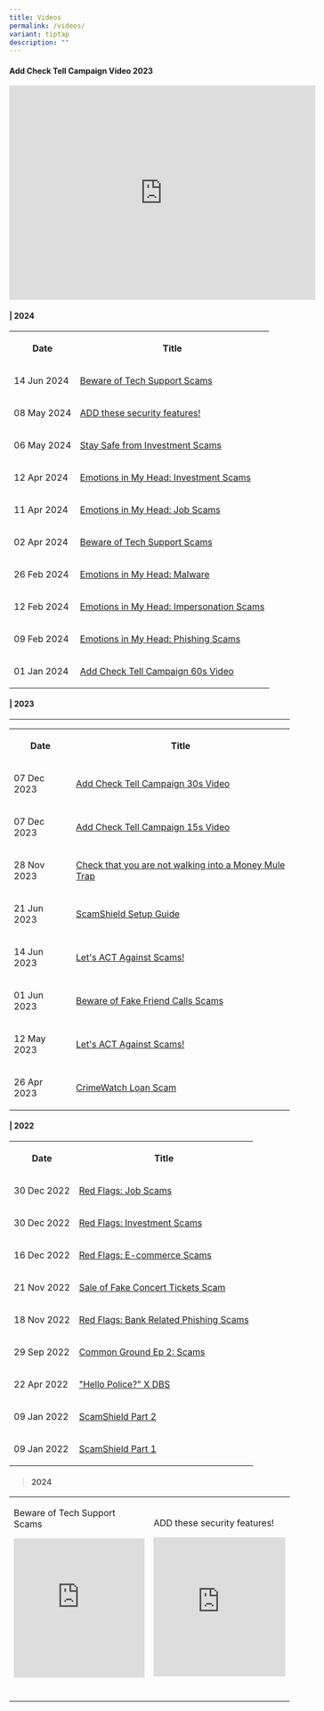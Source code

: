 ```yaml
---
title: Videos
permalink: /videos/
variant: tiptap
description: ""
---
```

<h4>Add Check Tell Campaign Video 2023</h4>
<div class="iframe-wrapper">
<iframe height="385" width="550" allowfullscreen="true" frameborder="0" src="https://www.youtube.com/embed/5wPxjwKtB0c?si=1Zds-hsZVG75R6Mu"></iframe>
</div>
<h4>| 2024</h4>
<table style="minWidth: 50px">
<colgroup>
<col>
<col>
</colgroup>
<tbody>
<tr>
<th rowspan="1" colspan="1">
<p>Date</p>
</th>
<th rowspan="1" colspan="1">
<p>Title</p>
</th>
</tr>
<tr>
<td rowspan="1" colspan="1">
<p>14 Jun 2024</p>
</td>
<td rowspan="1" colspan="1">
<p><a href="https://www.youtube.com/embed/HDaHv_bgxS8" rel="noopener noreferrer nofollow" target="_blank">Beware of Tech Support Scams</a>
</p>
</td>
</tr>
<tr>
<td rowspan="1" colspan="1">
<p>08 May 2024</p>
</td>
<td rowspan="1" colspan="1">
<p><a href="https://www.youtube.com/embed/Rs4s0nKWJmc" rel="noopener noreferrer nofollow" target="_blank">ADD these security features!</a>
</p>
</td>
</tr>
<tr>
<td rowspan="1" colspan="1">
<p>06 May 2024</p>
</td>
<td rowspan="1" colspan="1">
<p><a href="https://www.youtube.com/embed/8rIsm809gmA" rel="noopener noreferrer nofollow" target="_blank">Stay Safe from Investment Scams</a>
</p>
</td>
</tr>
<tr>
<td rowspan="1" colspan="1">
<p>12 Apr 2024</p>
</td>
<td rowspan="1" colspan="1">
<p><a href="https://www.youtube.com/embed/62Jw37henQc" rel="noopener noreferrer nofollow" target="_blank">Emotions in My Head: Investment Scams</a>
</p>
</td>
</tr>
<tr>
<td rowspan="1" colspan="1">
<p>11 Apr 2024</p>
</td>
<td rowspan="1" colspan="1">
<p><a href="https://www.youtube.com/embed/vCkRkup2NUw" rel="noopener noreferrer nofollow" target="_blank">Emotions in My Head: Job Scams</a>
</p>
</td>
</tr>
<tr>
<td rowspan="1" colspan="1">
<p>02 Apr 2024</p>
</td>
<td rowspan="1" colspan="1">
<p><a href="https://www.youtube.com/embed/6o4bsdPyKYQ" rel="noopener noreferrer nofollow" target="_blank">Beware of Tech Support Scams</a>
</p>
</td>
</tr>
<tr>
<td rowspan="1" colspan="1">
<p>26 Feb 2024</p>
</td>
<td rowspan="1" colspan="1">
<p><a href="https://www.youtube.com/embed/Pdk3yEcs7FM" rel="noopener noreferrer nofollow" target="_blank">Emotions in My Head: Malware</a>
</p>
</td>
</tr>
<tr>
<td rowspan="1" colspan="1">
<p>12 Feb 2024</p>
</td>
<td rowspan="1" colspan="1">
<p><a href="https://www.youtube.com/embed/VOVsUXBxXNY" rel="noopener noreferrer nofollow" target="_blank">Emotions in My Head: Impersonation Scams</a>
</p>
</td>
</tr>
<tr>
<td rowspan="1" colspan="1">
<p>09 Feb 2024</p>
</td>
<td rowspan="1" colspan="1">
<p><a href="https://www.youtube.com/embed/hNOWDEoXAYs" rel="noopener noreferrer nofollow" target="_blank">Emotions in My Head: Phishing Scams</a>
</p>
</td>
</tr>
<tr>
<td rowspan="1" colspan="1">
<p>01 Jan 2024</p>
</td>
<td rowspan="1" colspan="1">
<p><a href="https://www.youtube.com/embed/5wPxjwKtB0c" rel="noopener noreferrer nofollow" target="_blank">Add Check Tell Campaign 60s Video</a>
</p>
</td>
</tr>
</tbody>
</table>
<h4>| 2023</h4>
<hr>
<table style="minWidth: 50px">
<colgroup>
<col>
<col>
</colgroup>
<tbody>
<tr>
<th rowspan="1" colspan="1">
<p>Date</p>
</th>
<th rowspan="1" colspan="1">
<p>Title</p>
</th>
</tr>
<tr>
<td rowspan="1" colspan="1">
<p>07 Dec 2023</p>
</td>
<td rowspan="1" colspan="1">
<p><a href="https://www.youtube.com/embed/-LXHE53uwts" rel="noopener noreferrer nofollow" target="_blank">Add Check Tell Campaign 30s Video</a>
</p>
</td>
</tr>
<tr>
<td rowspan="1" colspan="1">
<p>07 Dec 2023</p>
</td>
<td rowspan="1" colspan="1">
<p><a href="https://www.youtube.com/embed/qFkaIbp589Y" rel="noopener noreferrer nofollow" target="_blank">Add Check Tell Campaign 15s Video</a>
</p>
</td>
</tr>
<tr>
<td rowspan="1" colspan="1">
<p>28 Nov 2023</p>
</td>
<td rowspan="1" colspan="1">
<p><a href="https://www.youtube.com/embed/yA72z-zZHNY" rel="noopener noreferrer nofollow" target="_blank">Check that you are not walking into a Money Mule Trap</a>
</p>
</td>
</tr>
<tr>
<td rowspan="1" colspan="1">
<p>21 Jun 2023</p>
</td>
<td rowspan="1" colspan="1">
<p><a href="https://www.youtube.com/embed/MtVV_guD-a4" rel="noopener noreferrer nofollow" target="_blank">ScamShield Setup Guide</a>
</p>
</td>
</tr>
<tr>
<td rowspan="1" colspan="1">
<p>14 Jun 2023</p>
</td>
<td rowspan="1" colspan="1">
<p><a href="https://www.youtube.com/embed/3FX8nM8t6Mc" rel="noopener noreferrer nofollow" target="_blank">Let's ACT Against Scams!</a>
</p>
</td>
</tr>
<tr>
<td rowspan="1" colspan="1">
<p>01 Jun 2023</p>
</td>
<td rowspan="1" colspan="1">
<p><a href="https://www.youtube.com/embed/tVgveYaj2pI" rel="noopener noreferrer nofollow" target="_blank">Beware of Fake Friend Calls Scams</a>
</p>
</td>
</tr>
<tr>
<td rowspan="1" colspan="1">
<p>12 May 2023</p>
</td>
<td rowspan="1" colspan="1">
<p><a href="https://www.youtube.com/embed/VJMzI-c0DEg" rel="noopener noreferrer nofollow" target="_blank">Let's ACT Against Scams!</a>
</p>
</td>
</tr>
<tr>
<td rowspan="1" colspan="1">
<p>26 Apr 2023</p>
</td>
<td rowspan="1" colspan="1">
<p><a href="https://www.youtube.com/embed/RpGrPuopij4" rel="noopener noreferrer nofollow" target="_blank">CrimeWatch Loan Scam</a>
</p>
</td>
</tr>
</tbody>
</table>
<h4>| 2022</h4>
<table style="minWidth: 50px">
<colgroup>
<col>
<col>
</colgroup>
<tbody>
<tr>
<th rowspan="1" colspan="1">
<p>Date</p>
</th>
<th rowspan="1" colspan="1">
<p>Title</p>
</th>
</tr>
<tr>
<td rowspan="1" colspan="1">
<p>30 Dec 2022</p>
</td>
<td rowspan="1" colspan="1">
<p><a href="https://www.youtube.com/embed/AxKEfu5x8Xk" rel="noopener noreferrer nofollow" target="_blank">Red Flags: Job Scams</a>
</p>
</td>
</tr>
<tr>
<td rowspan="1" colspan="1">
<p>30 Dec 2022</p>
</td>
<td rowspan="1" colspan="1">
<p><a href="https://www.youtube.com/embed/pM0igduWE9A" rel="noopener noreferrer nofollow" target="_blank">Red Flags: Investment Scams</a>
</p>
</td>
</tr>
<tr>
<td rowspan="1" colspan="1">
<p>16 Dec 2022</p>
</td>
<td rowspan="1" colspan="1">
<p><a href="https://www.youtube.com/embed/lPmPEFw9E-4" rel="noopener noreferrer nofollow" target="_blank">Red Flags: E-commerce Scams</a>
</p>
</td>
</tr>
<tr>
<td rowspan="1" colspan="1">
<p>21 Nov 2022</p>
</td>
<td rowspan="1" colspan="1">
<p><a href="https://www.youtube.com/embed/aAvavl2YAEc" rel="noopener noreferrer nofollow" target="_blank">Sale of Fake Concert Tickets Scam</a>
</p>
</td>
</tr>
<tr>
<td rowspan="1" colspan="1">
<p>18 Nov 2022</p>
</td>
<td rowspan="1" colspan="1">
<p><a href="https://www.youtube.com/embed/KB30i39fQB8" rel="noopener noreferrer nofollow" target="_blank">Red Flags: Bank Related Phishing Scams</a>
</p>
</td>
</tr>
<tr>
<td rowspan="1" colspan="1">
<p>29 Sep 2022</p>
</td>
<td rowspan="1" colspan="1">
<p><a href="https://www.youtube.com/embed/MbSB_DUgYUs" rel="noopener noreferrer nofollow" target="_blank">Common Ground Ep 2: Scams</a>
</p>
</td>
</tr>
<tr>
<td rowspan="1" colspan="1">
<p>22 Apr 2022</p>
</td>
<td rowspan="1" colspan="1">
<p><a href="https://www.youtube.com/embed/s6AA1O6IR5I" rel="noopener noreferrer nofollow" target="_blank">"Hello Police?" X DBS</a>
</p>
</td>
</tr>
<tr>
<td rowspan="1" colspan="1">
<p>09 Jan 2022</p>
</td>
<td rowspan="1" colspan="1">
<p><a href="https://www.youtube.com/embed/EG3_uI1goG0" rel="noopener noreferrer nofollow" target="_blank">ScamShield Part 2</a>
</p>
</td>
</tr>
<tr>
<td rowspan="1" colspan="1">
<p>09 Jan 2022</p>
</td>
<td rowspan="1" colspan="1">
<p><a href="https://www.youtube.com/embed/jpmb9Svb5lU" rel="noopener noreferrer nofollow" target="_blank">ScamShield Part 1</a>
</p>
</td>
</tr>
</tbody>
</table>
<h4></h4>
<blockquote>
<h4>2024</h4>
</blockquote>
<table style="minWidth: 50px">
<colgroup>
<col>
<col>
</colgroup>
<tbody>
<tr>
<td rowspan="1" colspan="1">
<p>Beware of Tech Support Scams</p>
<div class="iframe-wrapper">
<iframe height="250" width="100%" allowfullscreen="true" frameborder="0" src="https://www.youtube.com/embed/HDaHv_bgxS8"></iframe>
</div>
<p></p>
</td>
<td rowspan="1" colspan="1">
<p>ADD these security features!</p>
<div class="iframe-wrapper">
<iframe height="250" width="100%" allowfullscreen="true" frameborder="0" src="https://www.youtube.com/embed/Rs4s0nKWJmc"></iframe>
</div>
</td>
</tr>
<tr>
<td rowspan="1" colspan="1">
<p></p>
</td>
<td rowspan="1" colspan="1">
<p></p>
</td>
</tr>
</tbody>
</table>
<p></p>